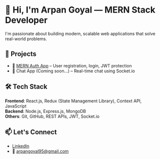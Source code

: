 # 👋 Hi, I'm Arpan Goyal — MERN Stack Developer

I'm passionate about building modern, scalable web applications that solve real-world problems.

## 🚀 Projects
- 🔐 [MERN Auth App](https://github.com/arpn-Goyal/auth-system-mern.git) – User registration, login, JWT protection
- 💬 Chat App (Coming soon...) – Real-time chat using Socket.io

## 🛠 Tech Stack
**Frontend**: React.js, Redux (State Management Library), Context API, JavaScript  
**Backend**: Node.js, Express.js, MongoDB  
**Others**: Git, GitHub, REST APIs, JWT, Socket.io  

## 📫 Let's Connect
- [LinkedIn](www.linkedin.com/in/arpan-goyal-9a71b8287)
- 📧 arpangoyal95@gmail.com
